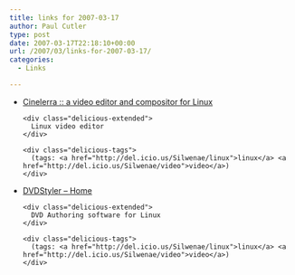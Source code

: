 ```yaml
---
title: links for 2007-03-17
author: Paul Cutler
type: post
date: 2007-03-17T22:18:10+00:00
url: /2007/03/links-for-2007-03-17/
categories:
  - Links

---
```

<ul class="delicious">
  <li>
    <div class="delicious-link">
      <a href="http://cvs.cinelerra.org/index.php">Cinelerra :: a video editor and compositor for Linux</a>
    </div>
    
    <div class="delicious-extended">
      Linux video editor
    </div>
    
    <div class="delicious-tags">
      (tags: <a href="http://del.icio.us/Silwenae/linux">linux</a> <a href="http://del.icio.us/Silwenae/video">video</a>)
    </div>
  </li>
  
  <li>
    <div class="delicious-link">
      <a href="http://www.dvdstyler.de/">DVDStyler &#8211; Home</a>
    </div>
    
    <div class="delicious-extended">
      DVD Authoring software for Linux
    </div>
    
    <div class="delicious-tags">
      (tags: <a href="http://del.icio.us/Silwenae/linux">linux</a> <a href="http://del.icio.us/Silwenae/video">video</a>)
    </div>
  </li>
</ul>